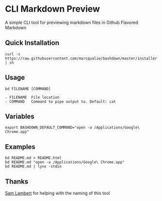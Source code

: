 # CLI Markdown Preview

A simple CLI tool for previewing markdown files in Github Flavored Markdown


## Quick Installation

    curl -s https://raw.githubusercontent.com/marcqualie/bashdown/master/installer | sh


## Usage

    bd FILENAME [COMMAND]

    - FILENAME  File location
    - COMMAND   Command to pipe output to. Default: cat


## Variables

    export BASHDOWN_DEFAULT_COMMAND="open -a /Applications/Google\ Chrome.app"


## Examples

    bd README.md > README.html
    bd README.md "open -a /Applications/Google\ Chrome.app"
    bd README.md | lynx -stdin


## Thanks

[Sam Lambert](https://github.com/samlambert) for helping with the naming of this tool
